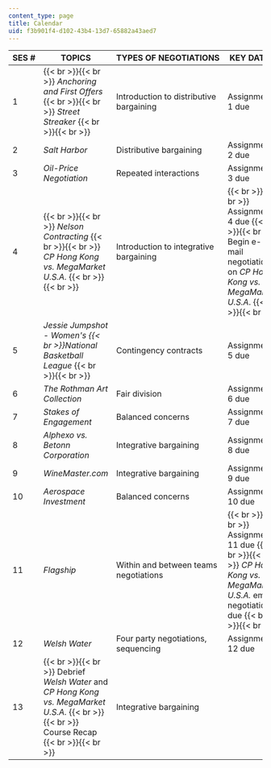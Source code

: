 ```yaml
---
content_type: page
title: Calendar
uid: f3b901f4-d102-43b4-13d7-65882a43aed7
---
```


| SES # | TOPICS | TYPES OF NEGOTIATIONS | KEY DATES |
| --- | --- | --- | --- |
| 1 |  {{< br >}}{{< br >}} _Anchoring and First Offers_ {{< br >}}{{< br >}} _Street Streaker_ {{< br >}}{{< br >}}  | Introduction to distributive bargaining | Assignment 1 due |
| 2 | _Salt Harbor_ | Distributive bargaining | Assignment 2 due |
| 3 | _Oil-Price Negotiation_ | Repeated interactions | Assignment 3 due |
| 4 |  {{< br >}}{{< br >}} _Nelson Contracting_ {{< br >}}{{< br >}} _CP Hong Kong vs. MegaMarket U.S.A._ {{< br >}}{{< br >}}  | Introduction to integrative bargaining |  {{< br >}}{{< br >}} Assignment 4 due {{< br >}}{{< br >}} Begin e-mail negotiation on _CP Hong Kong vs. MegaMarket U.S.A_. {{< br >}}{{< br >}}  |
| 5 | _Jessie Jumpshot - Women's  {{< br >}}National Basketball League_ {{< br >}}{{< br >}}  | Contingency contracts | Assignment 5 due |
| 6 | _The Rothman Art Collection_ | Fair division | Assignment 6 due |
| 7 | _Stakes of Engagement_ | Balanced concerns | Assignment 7 due |
| 8 | _Alphexo vs. Betonn Corporation_ | Integrative bargaining | Assignment 8 due |
| 9 | _WineMaster.com_ | Integrative bargaining | Assignment 9 due |
| 10 | _Aerospace Investment_ | Balanced concerns | Assignment 10 due |
| 11 | _Flagship_ | Within and between teams negotiations |  {{< br >}}{{< br >}} Assignment 11 due {{< br >}}{{< br >}} _CP Hong Kong vs. MegaMarket U.S.A._ email negotiation due {{< br >}}{{< br >}}  |
| 12 | _Welsh Water_ | Four party negotiations, sequencing | Assignment 12 due |
| 13 |  {{< br >}}{{< br >}} Debrief _Welsh Water_ and _CP Hong Kong vs. MegaMarket U.S.A._ {{< br >}}{{< br >}} Course Recap {{< br >}}{{< br >}}  | Integrative bargaining |